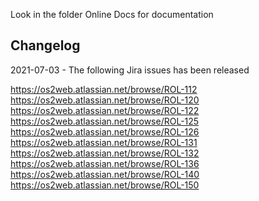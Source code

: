 Look in the folder Online Docs for documentation

## Changelog
2021-07-03 - The following Jira issues has been released


https://os2web.atlassian.net/browse/ROL-112
https://os2web.atlassian.net/browse/ROL-120
https://os2web.atlassian.net/browse/ROL-122
https://os2web.atlassian.net/browse/ROL-125
https://os2web.atlassian.net/browse/ROL-126
https://os2web.atlassian.net/browse/ROL-131
https://os2web.atlassian.net/browse/ROL-132
https://os2web.atlassian.net/browse/ROL-136
https://os2web.atlassian.net/browse/ROL-140
https://os2web.atlassian.net/browse/ROL-150
